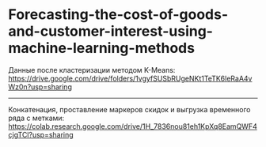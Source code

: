 # Forecasting-the-cost-of-goods-and-customer-interest-using-machine-learning-methods

Данные после кластеризации методом K-Means: https://drive.google.com/drive/folders/1vgyfSUSbRUgeNKt1TeTK6leRaA4vWz0n?usp=sharing

---

Конкатенация, проставление маркеров скидок и выгрузка временного ряда с метками: https://colab.research.google.com/drive/1H_7836nou81eh1KpXq8EamQWF4cjgTCl?usp=sharing
